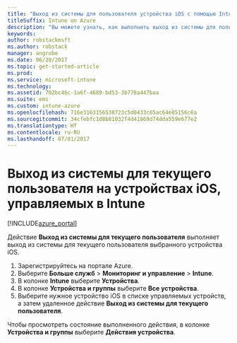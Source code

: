 ```yaml
---
title: "Выход из системы для пользователя устройства iOS с помощью Intune"
titleSuffix: Intune on Azure
description: "Вы можете узнать, как выполнить выход из системы для пользователя устройства iOS с помощью Intune."
keywords: 
author: robstackmsft
ms.author: robstack
manager: angrobe
ms.date: 06/28/2017
ms.topic: get-started-article
ms.prod: 
ms.service: microsoft-intune
ms.technology: 
ms.assetid: 702bc46c-1a6f-4689-bd53-3b778a447baa
ms.suite: ems
ms.custom: intune-azure
ms.openlocfilehash: 716e3163156538723c5d0433c65ac64e85156c6a
ms.sourcegitcommit: 34cfebfc1d8b81032f4d41869d74dda559e677e2
ms.translationtype: HT
ms.contentlocale: ru-RU
ms.lasthandoff: 07/01/2017
---
```

# <a name="logout-the-current-user-on-intune-managed-ios-devices"></a>Выход из системы для текущего пользователя на устройствах iOS, управляемых в Intune


[!INCLUDE[azure_portal](./includes/azure_portal.md)]


Действие **Выход из системы для текущего пользователя** выполняет выход из системы для текущего пользователя выбранного устройства iOS.

1.  Зарегистрируйтесь на портале Azure.
2.  Выберите **Больше служб** > **Мониторинг и управление** > **Intune**.
3.  В колонке **Intune** выберите **Устройства**.
4.  В колонке **Устройства и группы** выберите **Все устройства**.
5.  Выберите нужное устройство iOS в списке управляемых устройств, а затем удаленное действие **Выход из системы для текущего пользователя**.

Чтобы просмотреть состояние выполненного действия, в колонке **Устройства и группы** выберите **Действия устройства**.
